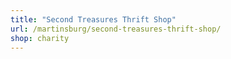 ```yaml
---
title: "Second Treasures Thrift Shop"
url: /martinsburg/second-treasures-thrift-shop/
shop: charity
---
```

